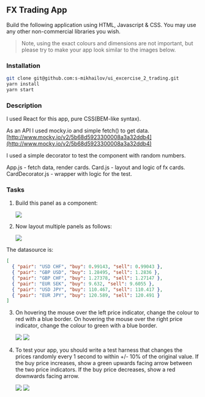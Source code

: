 ## FX Trading App

Build the following application using HTML, Javascript & CSS. You may use any other non-commercial libraries you wish.

> Note, using the exact colours and dimensions are not important, but please try to make your app look similar to the images below.

### Installation

```bash
git clone git@github.com:s-mikhailov/ui_excercise_2_trading.git
yarn install
yarn start
```

### Description

I used React for this app, pure CSS(BEM-like syntax).

As an API I used mocky.io and simple fetch() to get data.
[http://www.mocky.io/v2/5b68d5923300008a3a32ddb4](http://www.mocky.io/v2/5b68d5923300008a3a32ddb4)

I used a simple decorator to test the component with random numbers.

App.js - fetch data, render cards.
Card.js - layout and logic of fx cards.
CardDecorator.js - wrapper with logic for the test.

### Tasks

1.  Build this panel as a component:

    ![](https://raw.githubusercontent.com/s-mikhailov/ui_excercise_2_trading/master/assets/img1.png)

2.  Now layout multiple panels as follows:

    ![](https://raw.githubusercontent.com/s-mikhailov/ui_excercise_2_trading/master/assets/img2.png)

The datasource is:

```json
[
  { "pair": "USD CHF", "buy": 0.99143, "sell": 0.99043 },
  { "pair": "GBP USD", "buy": 1.28495, "sell": 1.2836 },
  { "pair": "GBP CHF", "buy": 1.27378, "sell": 1.27147 },
  { "pair": "EUR SEK", "buy": 9.632, "sell": 9.6055 },
  { "pair": "USD JPY", "buy": 110.467, "sell": 110.417 },
  { "pair": "EUR JPY", "buy": 120.589, "sell": 120.491 }
]
```

3.  On hovering the mouse over the left price indicator, change the colour to red with a blue border. On hovering the mouse over the right price indicator, change the colour to green with a blue border.

    ![](https://raw.githubusercontent.com/s-mikhailov/ui_excercise_2_trading/master/assets/img31.png)
    ![](https://raw.githubusercontent.com/s-mikhailov/ui_excercise_2_trading/master/assets/img32.png)

4.  To test your app, you should write a test harness that changes the prices randomly every 1 second to within +/- 10% of the original value. If the buy price increases, show a green upwards facing arrow between the two price indicators. If the buy price decreases, show a red downwards facing arrow.

    ![](https://raw.githubusercontent.com/s-mikhailov/ui_excercise_2_trading/master/assets/img41.png)
    ![](https://raw.githubusercontent.com/s-mikhailov/ui_excercise_2_trading/master/assets/img42.png)

